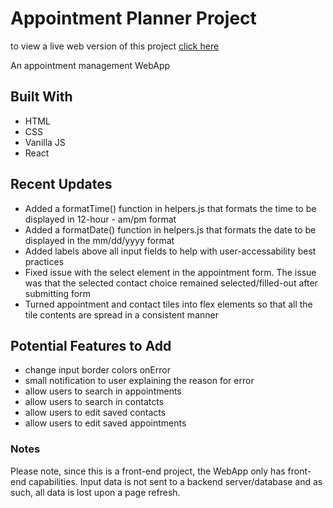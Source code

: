 # Appointment Planner Project

to view a live web version of this project [click here](https://appointment-planner-react-project.netlify.app)

An appointment management WebApp
## Built With

- HTML
- CSS
- Vanilla JS
- React

## Recent Updates

- Added a formatTime() function in helpers.js that formats the time to be displayed in 12-hour - am/pm format
- Added a formatDate() function in helpers.js that formats the date to be displayed in the mm/dd/yyyy format
- Added labels above all input fields to help with user-accessability best practices
- Fixed issue with the select element in the appointment form. The issue was that the selected contact choice remained selected/filled-out after submitting form
- Turned appointment and contact tiles into flex elements so that all the tile contents are spread in a consistent manner
  
## Potential Features to Add

- change input border colors onError
- small notification to user explaining the reason for error
- allow users to search in appointments
- allow users to search in contatcts
- allow users to edit saved contacts
- allow users to edit saved appointments

### Notes

Please note, since this is a front-end project, the WebApp only has front-end capabilities. Input data is not sent to a backend server/database and as such, all data is lost upon a page refresh.  
